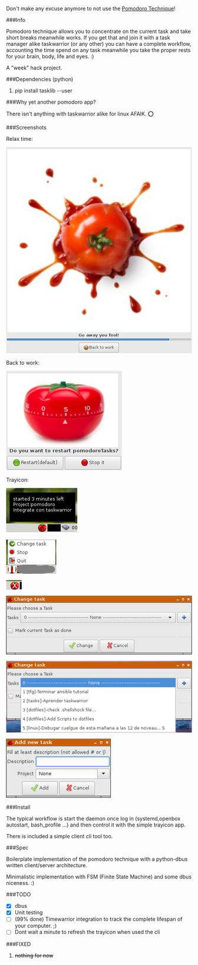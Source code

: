 
Don't make any excuse anymore to not use the [Pomodoro Technique](https://en.wikipedia.org/wiki/Pomodoro_Technique)!


###Info

Pomodoro technique allows you to concentrate on the current task and take short breaks meanwhile works.
If you get that and join it with a task manager alike taskwarrior (or any other) you can have a complete workflow, accounting the time spend on any task meanwhile you take the proper rests for your brain, body, life and eyes. :)

A "week" hack project.


###Dependencies (python)

1. pip install tasklib --user


###Why yet another pomodoro app?

There isn't anything with taskwarrior alike for linux AFAIK.  :o:

###Screenshots

Relax time:

![25 minutes passed](images/screenshots/timer1.png "25 minutes passed")

Back to work:

![Back to work?](images/screenshots/timer2.png "Back to work?")

Trayicon:


![Started with tooltip](images/screenshots/started.png "Started with tooltip")

![Paused with menu](images/screenshots/paused.png "Paused with menu")

![Stopped](images/screenshots/stopped.png "Stopped")


![Change Task](images/screenshots/changeTask.png "Change task")

![Change Task 2](images/screenshots/changeTask2.png "Change task 2")

![Add new Task](images/screenshots/addTask.png "Add new Task")


###Install 

The typical workflow is start the daemon once log in (systemd,openbox autostart, bash_profile ...) and 
then control it with the simple trayicon app.

There is included a simple client cli tool too.

###Spec

Boilerplate implementation of the pomodoro technique with a python-dbus written client/server architecture.

Minimalistic implementation with FSM (Finite State Machine) and some dbus niceness. :)


###TODO

- [x] dbus 
- [x] Unit testing
- [ ] \(99% done\) Timewarrior integration to track the complete lifespan of your computer. ;)
- [ ] Dont wait a minute to refresh the trayicon when used the cli

###FIXED

1. ~~nothing for now~~
